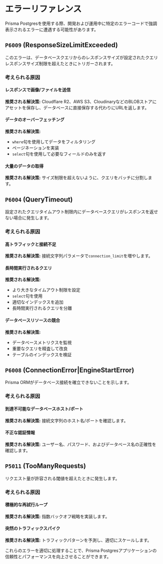 # エラーリファレンス

Prisma Postgresを使用する際、開発および運用中に特定のエラーコードで強調表示されるエラーに遭遇する可能性があります。

## `P6009` (ResponseSizeLimitExceeded)

このエラーは、データベースクエリからのレスポンスサイズが設定されたクエリレスポンスサイズ制限を超えたときにトリガーされます。

### 考えられる原因

#### レスポンスで画像/ファイルを送信

**推奨される解決策:** Cloudflare R2、AWS S3、CloudinaryなどのBLOBストアにアセットを保存し、データベースに直接保存する代わりにURLを返します。

#### データのオーバーフェッチング

**推奨される解決策:**
- `where`句を使用してデータをフィルタリング
- ページネーションを実装
- `select`句を使用して必要なフィールドのみを返す

#### 大量のデータの取得

**推奨される解決策:** サイズ制限を超えないように、クエリをバッチに分割します。

## `P6004` (QueryTimeout)

設定されたクエリタイムアウト制限内にデータベースクエリがレスポンスを返せない場合に発生します。

### 考えられる原因

#### 高トラフィックと接続不足

**推奨される解決策:** 接続文字列パラメータで`connection_limit`を増やします。

#### 長時間実行されるクエリ

**推奨される解決策:**
- より大きなタイムアウト制限を設定
- `select`句を使用
- 適切なインデックスを追加
- 長時間実行されるクエリを分離

#### データベースリソースの競合

**推奨される解決策:**
- データベースメトリクスを監視
- 重要なクエリを精査して改良
- テーブルのインデックスを検証

## `P6008` (ConnectionError|EngineStartError)

Prisma ORMがデータベース接続を確立できないことを示します。

### 考えられる原因

#### 到達不可能なデータベースホスト/ポート

**推奨される解決策:** 接続文字列のホスト名/ポートを確認します。

#### 不正な認証情報

**推奨される解決策:** ユーザー名、パスワード、およびデータベース名の正確性を確認します。

## `P5011` (TooManyRequests)

リクエスト量が許容される閾値を超えたときに発生します。

### 考えられる原因

#### 積極的な再試行ループ

**推奨される解決策:** 指数バックオフ戦略を実装します。

#### 突然のトラフィックスパイク

**推奨される解決策:** トラフィックパターンを予測し、適切にスケールします。

これらのエラーを適切に処理することで、Prisma Postgresアプリケーションの信頼性とパフォーマンスを向上させることができます。
